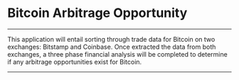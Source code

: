 # Bitcoin Arbitrage Opportunity

---

This application will entail sorting through trade data for Bitcoin on two exchanges: Bitstamp and Coinbase. Once extracted the data from both exchanges, a three phase financial analysis will be completed to determine if any arbitrage opportunities exist for Bitcoin.

---

